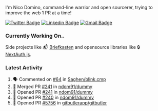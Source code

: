 
I'm Nico Domino, command-line warrior and open sourcerer, trying to improve the web 1 PR at a time!

[![Twitter Badge](https://img.shields.io/badge/-@ndom91-1ca0f1?style=flat-square&labelColor=1ca0f1&logo=twitter&logoColor=white&link=https://twitter.com/ndom91)](https://twitter.com/ndom91) [![Linkedin Badge](https://img.shields.io/badge/-ndom91-blue?style=flat-square&logo=Linkedin&logoColor=white&link=https://www.linkedin.com/in/ndom91/)](https://www.linkedin.com/in/ndom91/) [![Gmail Badge](https://img.shields.io/badge/-yo@ndo.dev-c14438?style=flat-square&logo=mail.ru&logoColor=white&link=mailto:yo@ndo.dev)](mailto:yo@ndo.dev)

### Currently Working On..

Side projects like 📬 [Briefkasten](https://briefkastenhq.com) and opensource libraries like 🔒 [NextAuth.js](https://github.com/nextauthjs/next-auth).

<!--START_SECTION_PROFILE_VIEWS:readme-info-->
<!--END_SECTION_PROFILE_VIEWS:readme-info-->

<!--START_SECTION_DAILY_COMMIT:readme-info-->
<!--END_SECTION_DAILY_COMMIT:readme-info-->

<!--START_SECTION_WEEKLY_COMMIT:readme-info-->
<!--END_SECTION_WEEKLY_COMMIT:readme-info-->

### Latest Activity

<!--START_SECTION:activity-->
1. 🗣 Commented on [#64](https://github.com/Saghen/blink.cmp/issues/64#issuecomment-2525240738) in [Saghen/blink.cmp](https://github.com/Saghen/blink.cmp)
2. 🎉 Merged PR [#241](https://github.com/ndom91/dummy/pull/241) in [ndom91/dummy](https://github.com/ndom91/dummy)
3. 💪 Opened PR [#241](https://github.com/ndom91/dummy/pull/241) in [ndom91/dummy](https://github.com/ndom91/dummy)
4. 💪 Opened PR [#240](https://github.com/ndom91/dummy/pull/240) in [ndom91/dummy](https://github.com/ndom91/dummy)
5. 💪 Opened PR [#5756](https://github.com/gitbutlerapp/gitbutler/pull/5756) in [gitbutlerapp/gitbutler](https://github.com/gitbutlerapp/gitbutler)
<!--END_SECTION:activity-->
